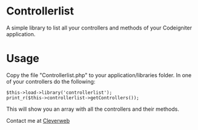 Controllerlist
==========

A simple library to list all your controllers and methods of your Codeigniter application.

Usage
==========

Copy the file "Controllerlist.php" to your application/libraries folder.
In one of your controllers do the following:

```
$this->load->library('controllerlist');
print_r($this->controllerlist->getControllers());
```

This will show you an array with all the controllers and their methods.

Contact me at [Cleverweb](http://www.cleverweb.nl)